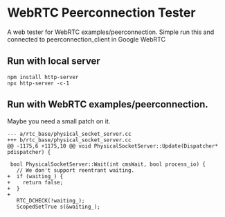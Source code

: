 # WebRTC Peerconnection Tester
A web tester for WebRTC examples/peerconnection.
Simple run this and connected to peerconnection_client in Google WebRTC

## Run with local server
```
npm install http-server
npx http-server -c-1
```

## Run with WebRTC examples/peerconnection.
Maybe you need a small patch on it.

```
--- a/rtc_base/physical_socket_server.cc
+++ b/rtc_base/physical_socket_server.cc
@@ -1175,6 +1175,10 @@ void PhysicalSocketServer::Update(Dispatcher* pdispatcher) {
 
 bool PhysicalSocketServer::Wait(int cmsWait, bool process_io) {
   // We don't support reentrant waiting.
+  if (waiting_) {
+    return false;
+  }
+
   RTC_DCHECK(!waiting_);
   ScopedSetTrue s(&waiting_);
```
